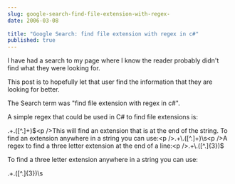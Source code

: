 ```yaml
---
slug: google-search-find-file-extension-with-regex-
date: 2006-03-08
 
title: "Google Search: find file extension with regex in c#"
published: true
---
```

I have had a search to my page where I know the reader probably didn't find what they were looking for.<p />This post is to hopefully let that user find the information that they are looking for better.<p />The Search term was "find file extension with regex in c#".<p />A simple regex that could be used in C# to find file extensions is:<p />.+\.([^.]+)$<p />This will find an extension that is at the end of the string. To find an extension anywhere in a string you can use:<p />.+\.([^.]+)\s<p />A regex to find a three letter extension at the end of a line:<p />.+\.([^.]{3})$<p />To find a three letter extension anywhere in a string you can use:<p />.+\.([^.]{3})\s<p />

